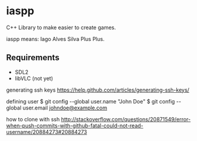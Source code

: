 # iaspp
C++ Library to make easier to create games.

iaspp means: Iago Alves Silva Plus Plus.

## Requirements
* SDL2
* libVLC (not yet)

generating ssh keys
https://help.github.com/articles/generating-ssh-keys/

defining user
$ git config --global user.name "John Doe"
$ git config --global user.email johndoe@example.com

how to clone with ssh
http://stackoverflow.com/questions/20871549/error-when-push-commits-with-github-fatal-could-not-read-username/20884273#20884273
